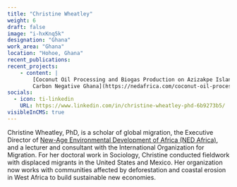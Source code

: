```yaml
---
title: "Christine Wheatley"
weight: 6
draft: false
image: "i-hxKnq5k"
designation: "Ghana"
work_area: "Ghana"
location: "Hohoe, Ghana"
recent_publications:
recent_projects:
    - content: | 
        [Coconut Oil Processing and Biogas Production on Azizakpe Island
        Carbon Negative Ghana](https://nedafrica.com/coconut-oil-processing-and-biogas-production-on-azizakpe-island/)
socials:
  - icon: ti-linkedin
    URL: https://www.linkedin.com/in/christine-wheatley-phd-6b9273b5/ 
visibleInCMS: true
---
```


Christine Wheatley, PhD, is a scholar of global migration, the Executive Director of [New-Age Environmental Development of Africa (NED Africa)](https://nedafrica.com/), and a lecturer and consultant with the International Organization for Migration. For her doctoral work in Sociology, Christine conducted fieldwork with displaced migrants in the United States and Mexico. Her organization now works with communities affected by deforestation and coastal erosion in West Africa to build sustainable new economies. 
